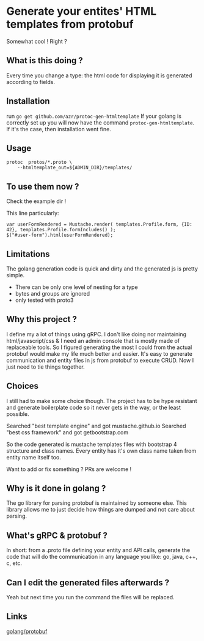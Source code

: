 # Generate your entites' HTML templates from protobuf

Somewhat cool ! Right ?

## What is this doing ?

Every time you change a type: the html code for displaying it is generated according to fields.

## Installation

run `go get github.com/azr/protoc-gen-htmltemplate`
If your golang is correctly set up you will now have the command `protoc-gen-htmltemplate`.
If it's the case, then installation went fine.

## Usage

```
protoc  protos/*.proto \
	--htmltemplate_out=${ADMIN_DIR}/templates/
```

## To use them now ?

Check the example dir !

This line particularly:

```
var userFormRendered = Mustache.render( templates.Profile.form, {ID: 42}, templates.Profile.formIncludes() );
$("#user-form").html(userFormRendered);
```

## Limitations

The golang generation code is quick and dirty and the generated js is pretty simple.

* There can be only one level of nesting for a type
* bytes and groups are ignored
* only tested with proto3

## Why this project ?

I define my a lot of things using gRPC.
I don't like doing nor maintaining html/javascript/css & I need an admin console that is
mostly made of replaceable tools.
So I figured generating the most I could from the actual protobuf would make
my life much better and easier.
It's easy to generate communication and entity files in js from protobuf to execute CRUD.
Now I just need to tie things together.

## Choices

I still had to make some choice though. The project
has to be hype resistant and generate boilerplate code so it
never gets in the way, or the least possible.


Searched "best template engine" and got mustache.github.io
Searched "best css framework" and got getbootstrap.com 

So the code generated is mustache templates files with bootstrap 4 structure and class names.
Every entity has it's own class name taken from entity name itself too.

Want to add or fix something ? PRs are welcome !

## Why is it done in golang ?

The go library for parsing protobuf is maintained by someone else.
This library allows me to just decide how things are dumped and not care about parsing.

## What's gRPC & protobuf ?

In short: from a .proto file defining your entity and API calls, 
generate the code that will do the communication
in any language you like: go, java, c++, c, etc.

## Can I edit the generated files afterwards ?

Yeah but next time you run the command the files will be replaced.

## Links

[golang/protobuf](https://github.com/golang/protobuf/)
